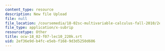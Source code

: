 ```yaml
---
content_type: resource
description: New file Upload
file: null
file_location: /coursemedia/18-02sc-multivariable-calculus-fall-2010/2ef36e9db4fce5ebf1689d3d5250d606_ocw-18_02-f07-lec10_220k.srt
file_type: application/x-subrip
resourcetype: Other
title: ocw-18_02-f07-lec10_220k.srt
uid: 2ef36e9d-b4fc-e5eb-f168-9d3d5250d606
---
```

